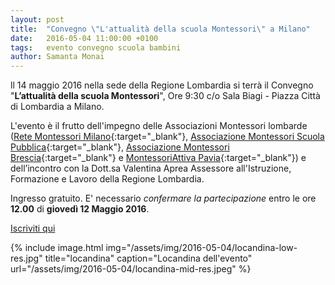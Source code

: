 ```yaml
---
layout: post
title:  "Convegno \"L'attualità della scuola Montessori\" a Milano"
date:   2016-05-04 11:00:00 +0100
tags:   evento convegno scuola bambini
author: Samanta Monai
---
```



ll 14 maggio 2016 nella sede della Regione Lombardia si terrà il Convegno "**L’attualità della scuola Montessori**", Ore 9:30 c/o Sala Biagi - Piazza Città di Lombardia a Milano.

L'evento è il frutto dell'impegno delle Associazioni Montessori lombarde ([Rete Montessori Milano](http://www.montessori-milano.it/una_rete_montessori.php){:target="_blank"}, [Associazione Montessori Scuola Pubblica](https://montessoriscuolapubblica.com/){:target="_blank"}, [Associazione Montessori Brescia](http://www.montessoribs.it/){:target="_blank"} e [MontessoriAttiva Pavia](http://www.montessoriattiva-pavia.it/){:target="_blank"}) e dell’incontro con la Dott.sa Valentina Aprea Assessore all'Istruzione, Formazione e Lavoro della Regione Lombardia.

Ingresso gratuito. E' necessario *confermare la partecipazione* entro le ore **12.00** di **giovedì 12 Maggio 2016**.

[Iscriviti qui](http://cruscottolavoro.servizirl.it/evento/47/RL00)

{% include image.html img="/assets/img/2016-05-04/locandina-low-res.jpg" title="locandina" caption="Locandina dell'evento" url="/assets/img/2016-05-04/locandina-mid-res.jpeg" %}
